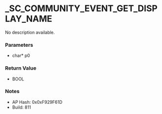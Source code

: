 # _SC_COMMUNITY_EVENT_GET_DISPLAY_NAME

No description available.

### Parameters
* char* p0

### Return Value
* BOOL

### Notes
* AP Hash: 0x0xF929F61D
* Build: 811

